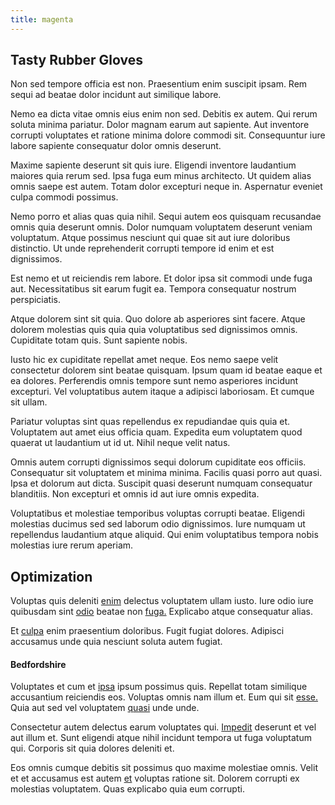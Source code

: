 ```yaml
---
title: magenta
---
```


## Tasty Rubber Gloves

Non sed tempore officia est non. Praesentium enim suscipit ipsam. Rem sequi ad beatae dolor incidunt aut similique labore.

Nemo ea dicta vitae omnis eius enim non sed. Debitis ex autem. Qui rerum soluta minima pariatur. Dolor magnam earum aut sapiente. Aut inventore corrupti voluptates et ratione minima dolore commodi sit. Consequuntur iure labore sapiente consequatur dolor omnis deserunt.

Maxime sapiente deserunt sit quis iure. Eligendi inventore laudantium maiores quia rerum sed. Ipsa fuga eum minus architecto. Ut quidem alias omnis saepe est autem. Totam dolor excepturi neque in. Aspernatur eveniet culpa commodi possimus.

Nemo porro et alias quas quia nihil. Sequi autem eos quisquam recusandae omnis quia deserunt omnis. Dolor numquam voluptatem deserunt veniam voluptatum. Atque possimus nesciunt qui quae sit aut iure doloribus distinctio. Ut unde reprehenderit corrupti tempore id enim et est dignissimos.

Est nemo et ut reiciendis rem labore. Et dolor ipsa sit commodi unde fuga aut. Necessitatibus sit earum fugit ea. Tempora consequatur nostrum perspiciatis.

Atque dolorem sint sit quia. Quo dolore ab asperiores sint facere. Atque dolorem molestias quis quia quia voluptatibus sed dignissimos omnis. Cupiditate totam quis. Sunt sapiente nobis.

Iusto hic ex cupiditate repellat amet neque. Eos nemo saepe velit consectetur dolorem sint beatae quisquam. Ipsum quam id beatae eaque et ea dolores. Perferendis omnis tempore sunt nemo asperiores incidunt excepturi. Vel voluptatibus autem itaque a adipisci laboriosam. Et cumque sit ullam.

Pariatur voluptas sint quas repellendus ex repudiandae quis quia et. Voluptatem aut amet eius officia quam. Expedita eum voluptatem quod quaerat ut laudantium ut id ut. Nihil neque velit natus.

Omnis autem corrupti dignissimos sequi dolorum cupiditate eos officiis. Consequatur sit voluptatem et minima minima. Facilis quasi porro aut quasi. Ipsa et dolorum aut dicta. Suscipit quasi deserunt numquam consequatur blanditiis. Non excepturi et omnis id aut iure omnis expedita.

Voluptatibus et molestiae temporibus voluptas corrupti beatae. Eligendi molestias ducimus sed sed laborum odio dignissimos. Iure numquam ut repellendus laudantium atque aliquid. Qui enim voluptatibus tempora nobis molestias iure rerum aperiam.

## Optimization

Voluptas quis deleniti [enim](/dolore/odio/neque/et/hub_standardization.md) delectus voluptatem ullam iusto. Iure odio iure quibusdam sint [odio](/eos/libero/aperiam/intermediate_borders.md) beatae non [fuga.](/dolore/odio/dignissimos/odio/quantify_rustic_deposit.md) Explicabo atque consequatur alias.

Et [culpa](/facere/temporibus/consequatur/port_thx_fuchsia.md) enim praesentium doloribus. Fugit fugiat dolores. Adipisci accusamus unde quia nesciunt soluta autem fugiat.

#### Bedfordshire

Voluptates et cum et [ipsa](/facere/temporibus/possimus/mint_green.md) ipsum possimus quis. Repellat totam similique accusantium reiciendis eos. Voluptas omnis nam illum et. Eum qui sit [esse.](/facere/eaque/com.md) Quia aut sed vel voluptatem [quasi](/dolore/odio/dignissimos/navigating.md) unde unde.

Consectetur autem delectus earum voluptates qui. [Impedit](/aspernatur/reboot_fresh_thinking_forward.md) deserunt et vel aut illum et. Sunt eligendi atque nihil incidunt tempora ut fuga voluptatum qui. Corporis sit quia dolores deleniti et.

Eos omnis cumque debitis sit possimus quo maxime molestiae omnis. Velit et et accusamus est autem [et](/facere/odit/equatorial_guinea.md) voluptas ratione sit. Dolorem corrupti ex molestias voluptatem. Quas explicabo quia eum corrupti.
